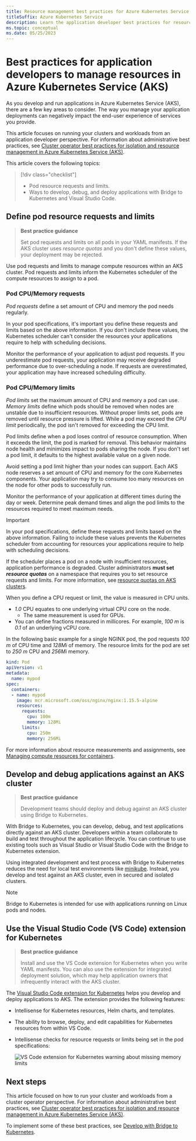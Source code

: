 ```yaml
---
title: Resource management best practices for Azure Kubernetes Service (AKS)
titleSuffix: Azure Kubernetes Service
description: Learn the application developer best practices for resource management in Azure Kubernetes Service (AKS).
ms.topic: conceptual
ms.date: 05/25/2023
---
```


# Best practices for application developers to manage resources in Azure Kubernetes Service (AKS)

As you develop and run applications in Azure Kubernetes Service (AKS), there are a few key areas to consider. The way you manage your application deployments can negatively impact the end-user experience of services you provide.

This article focuses on running your clusters and workloads from an application developer perspective. For information about administrative best practices, see [Cluster operator best practices for isolation and resource management in Azure Kubernetes Service (AKS)][operator-best-practices-isolation].

This article covers the following topics:

> [!div class="checklist"]
>
> * Pod resource requests and limits.
> * Ways to develop, debug, and deploy applications with Bridge to Kubernetes and Visual Studio Code.

## Define pod resource requests and limits

> **Best practice guidance**
>
> Set pod requests and limits on all pods in your YAML manifests. If the AKS cluster uses *resource quotas* and you don't define these values, your deployment may be rejected.

Use pod requests and limits to manage compute resources within an AKS cluster. Pod requests and limits inform the Kubernetes scheduler of the compute resources to assign to a pod.

### Pod CPU/Memory requests

*Pod requests* define a set amount of CPU and memory the pod needs regularly.

In your pod specifications, it's important you define these requests and limits based on the above information. If you don't include these values, the Kubernetes scheduler can't consider the resources your applications require to help with scheduling decisions.

Monitor the performance of your application to adjust pod requests. If you underestimate pod requests, your application may receive degraded performance due to over-scheduling a node. If requests are overestimated, your application may have increased scheduling difficulty.

### Pod CPU/Memory limits

*Pod limits* set the maximum amount of CPU and memory a pod can use. *Memory limits* define which pods should be removed when nodes are unstable due to insufficient resources. Without proper limits set, pods are removed until resource pressure is lifted. While a pod may exceed the *CPU limit* periodically, the pod isn't removed for exceeding the CPU limit.

Pod limits define when a pod loses control of resource consumption. When it exceeds the limit, the pod is marked for removal. This behavior maintains node health and minimizes impact to pods sharing the node. If you don't set a pod limit, it defaults to the highest available value on a given node.

Avoid setting a pod limit higher than your nodes can support. Each AKS node reserves a set amount of CPU and memory for the core Kubernetes components. Your application may try to consume too many resources on the node for other pods to successfully run.

Monitor the performance of your application at different times during the day or week. Determine peak demand times and align the pod limits to the resources required to meet maximum needs.

> [!IMPORTANT]
>
> In your pod specifications, define these requests and limits based on the above information. Failing to include these values prevents the Kubernetes scheduler from accounting for resources your applications require to help with scheduling decisions.

If the scheduler places a pod on a node with insufficient resources, application performance is degraded. Cluster administrators **must set *resource quotas*** on a namespace that requires you to set resource requests and limits. For more information, see [resource quotas on AKS clusters][resource-quotas].

When you define a CPU request or limit, the value is measured in CPU units.

* *1.0* CPU equates to one underlying virtual CPU core on the node.
  * The same measurement is used for GPUs.
* You can define fractions measured in millicores. For example, *100 m* is *0.1* of an underlying vCPU core.

In the following basic example for a single NGINX pod, the pod requests *100 m* of CPU time and *128Mi* of memory. The resource limits for the pod are set to *250 m* CPU and *256Mi* memory.

```yaml
kind: Pod
apiVersion: v1
metadata:
  name: mypod
spec:
  containers:
  - name: mypod
    image: mcr.microsoft.com/oss/nginx/nginx:1.15.5-alpine
    resources:
      requests:
        cpu: 100m
        memory: 128Mi
      limits:
        cpu: 250m
        memory: 256Mi
```

For more information about resource measurements and assignments, see [Managing compute resources for containers][k8s-resource-limits].

## Develop and debug applications against an AKS cluster

> **Best practice guidance**
>
> Development teams should deploy and debug against an AKS cluster using Bridge to Kubernetes.

With Bridge to Kubernetes, you can develop, debug, and test applications directly against an AKS cluster. Developers within a team collaborate to build and test throughout the application lifecycle. You can continue to use existing tools such as Visual Studio or Visual Studio Code with the Bridge to Kubernetes extension.

Using integrated development and test process with Bridge to Kubernetes reduces the need for local test environments like [minikube][minikube]. Instead, you develop and test against an AKS cluster, even in secured and isolated clusters.

> [!NOTE]
> Bridge to Kubernetes is intended for use with applications running on Linux pods and nodes.

## Use the Visual Studio Code (VS Code) extension for Kubernetes

> **Best practice guidance**
>
> Install and use the VS Code extension for Kubernetes when you write YAML manifests. You can also use the extension for integrated deployment solution, which may help application owners that infrequently interact with the AKS cluster.

The [Visual Studio Code extension for Kubernetes][vscode-kubernetes] helps you develop and deploy applications to AKS. The extension provides the following features:

* Intellisense for Kubernetes resources, Helm charts, and templates.
* The ability to browse, deploy, and edit capabilities for Kubernetes resources from within VS Code.
* Intellisense checks for resource requests or limits being set in the pod specifications:

    ![VS Code extension for Kubernetes warning about missing memory limits](media/developer-best-practices-resource-management/vs-code-kubernetes-extension.png)

## Next steps

This article focused on how to run your cluster and workloads from a cluster operator perspective. For information about administrative best practices, see [Cluster operator best practices for isolation and resource management in Azure Kubernetes Service (AKS)][operator-best-practices-isolation].

To implement some of these best practices, see [Develop with Bridge to Kubernetes][btk].

<!-- EXTERNAL LINKS -->
[k8s-resource-limits]: https://kubernetes.io/docs/concepts/configuration/manage-compute-resources-container/
[vscode-kubernetes]: https://github.com/Azure/vscode-kubernetes-tools
[minikube]: https://kubernetes.io/docs/setup/minikube/

<!-- INTERNAL LINKS -->
[btk]: /visualstudio/containers/overview-bridge-to-kubernetes
[operator-best-practices-isolation]: operator-best-practices-cluster-isolation.md
[resource-quotas]: operator-best-practices-scheduler.md#enforce-resource-quotas
